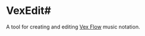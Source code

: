 # VexEdit#
A tool for creating and editing [Vex Flow](http://www.vexflow.com "VexFlow") music notation.